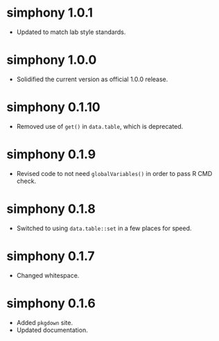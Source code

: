 # simphony 1.0.1
* Updated to match lab style standards.

# simphony 1.0.0
* Solidified the current version as official 1.0.0 release.

# simphony 0.1.10
* Removed use of `get()` in `data.table`, which is deprecated.

# simphony 0.1.9
* Revised code to not need `globalVariables()` in order to pass R CMD check.

# simphony 0.1.8
* Switched to using `data.table::set` in a few places for speed.

# simphony 0.1.7
* Changed whitespace.

# simphony 0.1.6
* Added `pkgdown` site.
* Updated documentation.

